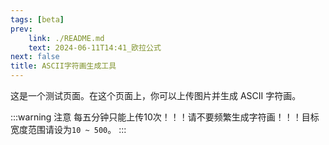 ```yaml
---
tags: [beta]
prev:
    link: ./README.md
    text: 2024-06-11T14:41_欧拉公式
next: false
title: ASCII字符画生成工具
---
```



这是一个测试页面。在这个页面上，你可以上传图片并生成 ASCII 字符画。

:::warning 注意
每五分钟只能上传10次！！！请不要频繁生成字符画！！！目标宽度范围请设为`10 ~ 500`。
:::

<br>
<br>
<br>

<ClientOnly>
  <VPImageToAscii />
</ClientOnly>
